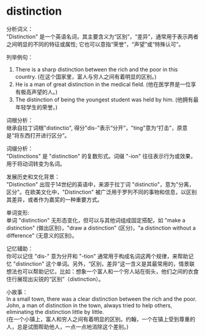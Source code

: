 # distinction

分析词义：  
"Distinction" 是一个英语名词，其主要含义为“区别”，“差异”，通常用于表示两者之间明显的不同的特征或属性; 它也可以意指“荣誉”，“声望”或“特殊认可”。

  

列举例句：

  

1.  There is a sharp distinction between the rich and the poor in this country. (在这个国家里，富人与穷人之间有着明显的区别。)
2.  He is a man of great distinction in the medical field. (他在医学界是一位享有极高声望的人。)
3.  The distinction of being the youngest student was held by him. (他拥有最年轻学生的荣誉。)

  

词根分析：  
继承自拉丁词根"distinctio", 得分"dis-"表示“分开”，"ting"意为“打击”，原意是“将东西打开进行区分”。

  

词缀分析：  
"Distinctions" 是 "distinction" 的复数形式。词缀 "-ion" 往往表示行为或效果，用于将动词转变为名词。

  

发展历史和文化背景：  
"Distinction" 出现于14世纪的英语中，来源于拉丁词 "distinctio"，意为"分离，区分"。在欧美文化中，"Distinction" 被广泛用于罗列不同的事物和信息，以区别其差异，或者作为嘉奖的一种重要方式。

  

单词变形:  
单词 "distinction" 无形态变化，但可以与其他词组成固定搭配，如 "make a distinction" (做出区别)，"draw a distinction" (区分)，"a distinction without a difference" (无意义的区别)。

  

记忆辅助：  
你可以记住 "dis-" 意为分开和 "-tion" 通常用于构成名词这两个规律，来帮助记忆 "distinction" 这个单词。另外，“区别，差异”这一含义是其最常用的，情景联想法也可以帮助记忆，比如：想象一个富人和一个穷人站在街头，他们之间的衣食住行展现出尖锐的“区别”（distinction）。

  

小故事：  
In a small town, there was a clear distinction between the rich and the poor. John, a man of distinction in the town, always tried to help others, eliminating the distinction little by little.  
(在一个小镇上，富人和穷人之间有着明显的区别。约翰，一个在镇上受到尊重的人，总是试图帮助他人，一点一点地消除这个差别。)
